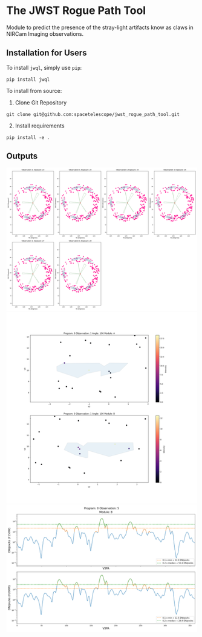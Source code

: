 # The JWST Rogue Path Tool

Module to predict the presence of the stray-light artifacts know as claws in NIRCam Imaging observations.

## Installation for Users

To install `jwql`, simply use `pip`:

```
pip install jwql
```

To install from source:
1. Clone Git Repository
```
git clone git@github.com:spacetelescope/jwst_rogue_path_tool.git
```
2. Install requirements
```
pip install -e .
```

## Outputs

<img src="docs/_static/exposure_plot_program_0_obs_id_3.png">

<img src="docs/_static/0_1_ALL_100.png">

<img src="docs/_static/v3pa_vs_flux_0_5_B.png">
